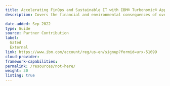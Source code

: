 ```yaml
---
title: Accelerating FinOps and Sustainable IT with IBM® Turbonomic® Application Resource Management
description: Covers the financial and environmental consequences of over-allocating resources to maintain application performance and a path to achieving sustainable business value and continued growth 

date-added: Sep 2022
type: Guide
source: Partner Contribution
label: 
  Gated
  External
link: https://www.ibm.com/account/reg/us-en/signup?formid=urx-51699
cloud-provider: 
framework-capabilities:
permalink: /resources/not-here/
weight: 30
listing: true
---
```



